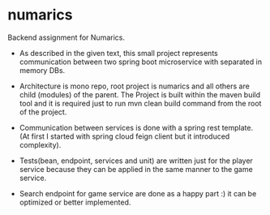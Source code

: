 # numarics

Backend assignment for Numarics.

- As described in the given text, this small project represents communication between two spring boot microservice with separated in memory DBs.

- Architecture is mono repo, root project is numarics and all others are child (modules) of the parent.
The Project is built within the maven build tool and it is required just to run mvn clean build command from the root of the project.

- Communication between services is done with a spring rest template. (At first I started with spring cloud feign client but it introduced complexity).

- Tests(bean, endpoint, services and unit) are written just for the player service because they can be applied in the same manner to the game service.

- Search endpoint for game service are done as a happy part :) it can be optimized or better implemented.

